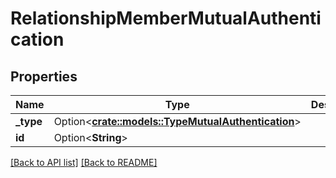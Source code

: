 # RelationshipMemberMutualAuthentication

## Properties

Name | Type | Description | Notes
------------ | ------------- | ------------- | -------------
**_type** | Option<[**crate::models::TypeMutualAuthentication**](TypeMutualAuthentication.md)> |  | 
**id** | Option<**String**> |  | [readonly]

[[Back to API list]](../README.md#documentation-for-api-endpoints) [[Back to README]](../README.md)


